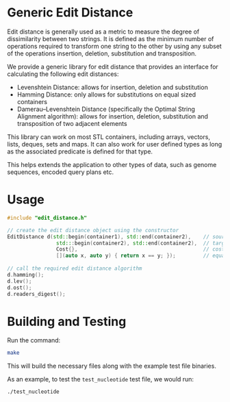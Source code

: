 # Generic Edit Distance

Edit distance is generally used as a metric to measure the degree of dissimilarity between two strings. It is defined as the minimum number of operations required to transform one string to the other by using any subset of the operations insertion, deletion, substitution and transposition.

We provide a generic library for edit distance that provides an interface for calculating the following edit distances:
+ Levenshtein Distance: allows for insertion, deletion and substitution
+ Hamming Distance: only allows for substitutions on equal sized containers
+ Damerau–Levenshtein Distance (specifically the Optimal String Alignment algorithm): allows for insertion, deletion, substitution and transposition of two adjacent elements
    
This library can work on most STL containers, including arrays, vectors, lists, deques, sets and maps. It can also work for user defined types as long as the associated predicate is defined for that type.

This helps extends the application to other types of data, such as genome sequences, encoded query plans etc.

# Usage

``` c++
#include "edit_distance.h"

// create the edit distance object using the constructor
EditDistance d(std::begin(container1), std::end(container2),    // source container
                std:::begin(container2), std::end(container2),  // target container
                Cost{},                                         // cost for each operation
                [](auto x, auto y) { return x == y; });         // equality predicate
                
// call the required edit distance algorithm
d.hamming();
d.lev();
d.ost();
d.readers_digest();
```

# Building and Testing

Run the command:
``` sh
make
```

This will build the necessary files along with the example test file binaries.

As an example, to test the `test_nucleotide` test file, we would run:

``` sh
./test_nucleotide
```


